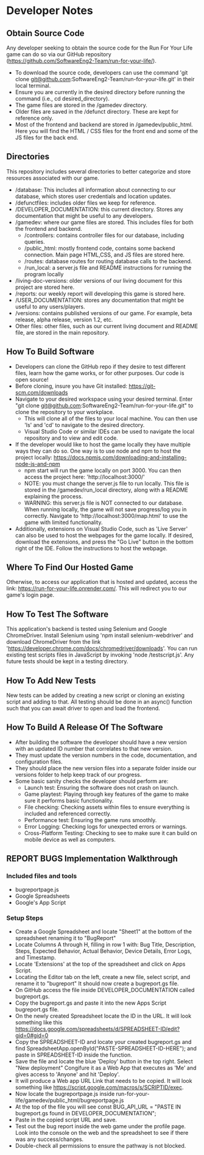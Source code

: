 # Developer Notes

## Obtain Source Code
Any developer seeking to obtain the source code for the Run For Your Life game can do so via our GitHub repository (https://github.com/SoftwareEng2-Team/run-for-your-life/).
- To download the source code, developers can use the command 'git clone git@github.com:SoftwareEng2-Team/run-for-your-life.git' in their local terminal.
- Ensure you are currently in the desired directory before running the command (i.e., cd desired_directory).
- The game files are stored in the /gamedev directory.
- Older files are saved in the /defunct directory. These are kept for reference only.
- Most of the frontend and backend are stored in /gamedev/public_html. Here you will find the HTML / CSS files for the front end and some of the JS files for the back end.

## Directories
This repository includes several directories to better categorize and store resources associated with our game.
- /database: This includes all information about connecting to our database, which stores user credentials and location updates.
- /defunctfiles: includes older files we keep for reference.
- /DEVELOPER_DOCUMENTATION: this current directory. Stores any documentation that might be useful to any developers.
- /gamedev: where our game files are stored. This includes files for both the frontend and backend. 
  - /controllers: contains controller files for our database, including queries.
  - /public_html: mostly frontend code, contains some backend connection. Main page HTML,CSS, and JS files are stored here.
  - /routes: database routes for routing database calls to the backend. 
  - /run_local: a server.js file and README instructions for running the program locally
- /living-doc-versions: older versions of our living document for this project are stored here.
- /reports: our weekly report will developing this game is stored here.
- /USER_DOCUMENTATION: stores any documentation that might be useful to any users/players. 
- /versions: contains published versions of our game. For example, beta release, alpha release, version 1.2, etc. 
- Other files: other files, such as our current living document and README file, are stored in the main repository.

## How To Build Software
- Developers can clone the GitHub repo if they desire to test different files, learn how the game works, or for other purposes. Our code is open source!
- Before cloning, insure you have Git installed: https://git-scm.com/downloads
- Navigate to your desired workspace using your desired terminal. Enter "git clone git@github.com:SoftwareEng2-Team/run-for-your-life.git" to clone the repository to your workplace.
  - This will clone all of the files to your local machine. You can then use 'ls' and 'cd' to navigate to the desired directory.
  - Visual Studio Code or similar IDEs can be used to navigate the local repository and to view and edit code.
- If the developer would like to host the game locally they have multiple ways they can do so. One way is to use node and npm to host the project locally: https://docs.npmjs.com/downloading-and-installing-node-js-and-npm
  - npm start will run the game locally on port 3000. You can then access the project here: 'http://localhost:3000/'
  - NOTE: you must change the server.js file to run locally. This file is stored in the /gamedev/run_local directory, along with a README explaining the process.
  - WARNING: this server.js file is NOT connected to our database. When running locally, the game will not save progress/log you in correctly. Navigate to 'http://localhost:3000/map.html' to use the game with limited functionality.
- Additionally, extensions on Visual Studio Code, such as 'Live Server' can also be used to host the webpages for the game locally. If desired, download the extensions, and press the "Go Live" button in the bottom right of the IDE. Follow the instructions to host the webpage. 

## Where To Find Our Hosted Game
Otherwise, to access our application that is hosted and updated, access the link: https://run-for-your-life.onrender.com/. This will redirect you to our game's login page. 

## How To Test The Software
This application's backend is tested using Selenium and Google ChromeDriver. Install Selenium using 'npm install selenium-webdriver' and download ChromeDriver from the link 'https://developer.chrome.com/docs/chromedriver/downloads'. You can run existing test scripts files in JavaScript by invoking 'node <path to testscript>/testscript.js'. Any future tests should be kept in a testing directory. 

## How To Add New Tests
New tests can be added by creating a new script or cloning an existing script and adding to that. All testing should be done in an async() function such that you can await driver to open and load the frontend. 

## How To Build A Release Of The Software
- After building the software the developer should have a new version with an updated ID number that correlates to that new version.
- They must update the version numbers in the code, documentation, and configuration files.
- They should place the new version files into a separate folder inside our versions folder to help keep track of our progress.
- Some basic sanity checks the developer should perform are:
  - Launch test: Ensuring the software does not crash on launch.
  - Game playtest: Playing through key features of the game to make sure it performs basic functionality.
  - File checking: Checking assets within files to ensure everything is included and referenced correctly.
  - Performance test: Ensuring the game runs smoothly.
  - Error Logging: Checking logs for unexpected errors or warnings.
  - Cross-Platform Testing: Checking to see to make sure it can build on mobile device as well as computers.

## REPORT BUGS Implementation Walkthrough
### Included files and tools
- bugreportpage.js
- Google Spreadsheets
- Google's App Script

### Setup Steps
- Create a Google Spreadsheet and locate "Sheet1" at the bottom of the spreadsheet renaming it to "BugReport"
- Locate Columns A through H, filling in row 1 with: Bug Title, Description, Steps, Expected Behavior, Actual Behavior, Device Details, Error Logs, and Timestamp.
- Locate 'Extensions' at the top of the spreadsheet and click on Apps Script.
- Locating the Editor tab on the left, create a new file, select script, and rename it to "bugreport" It should now create a bugreport.gs file.
- On GitHub access the file inside DEVELOPER_DOCUMENTATION called bugreport.gs.
- Copy the bugreport.gs and paste it into the new Apps Script bugreport.gs file.
- On the newly created Spreadsheet locate the ID in the URL. It will look something like this https://docs.google.com/spreadsheets/d/SPREADSHEET-ID/edit?gid=0#gid=0
- Copy the SPREADSHEET-ID and locate your created bugreport.gs and find SpreadsheetApp.openById("PASTE-SPREADSHEET-ID-HERE"); and paste in SPREADSHEET-ID inside the function.
- Save the file and locate the blue 'Deploy' button in the top right. Select "New deployment" Congifure it as a Web App that executes as 'Me' and gives access to 'Anyone' and hit 'Deploy'.
- It will produce a Web app URL Link that needs to be copied. It will look something like https://script.google.com/macros/s/SCRIPTID/exec.
- Now locate the bugreportpage.js inside run-for-your-life/gamedev/public_html/bugreportpage.js
- At the top of the file you will see const BUG_API_URL = "PASTE IN bugreport.gs found in DEVELOPER_DOCUMENTATION";
- Paste in the copied script URL and save.
- Test out the bug report inside the web game under the profile page. Look into the console on the web and the spreadsheet to see if there was any success/changes.
- Double-check all permissions to ensure the pathway is not blocked.
